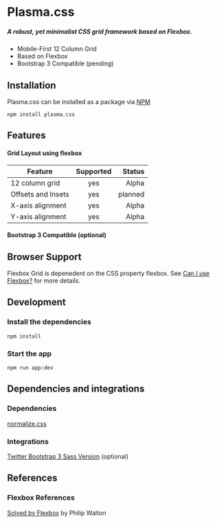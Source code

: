 
# Plasma.css
##### A robust, yet minimalist CSS grid framework based on Flexbox.
- Mobile-First 12 Column Grid
- Based on Flexbox
- Bootstrap 3 Compatible (pending)

## Installation

Plasma.css can be installed as a package via [NPM](https://www.npmjs.com/)

```
npm install plasma.css
``` 

## Features
#### Grid Layout using flexbox

| Feature       | Supported     | Status |
| ------------- |:-------------:| -----:|
| 12 column grid | yes | Alpha |
| Offsets and Insets | yes | planned |
| X-axis alignment | yes | Alpha |
| Y-axis alignment | yes | Alpha |

#### Bootstrap 3 Compatible (optional)

## Browser Support

Flexbox Grid is depenedent on the CSS property flexbox. See [Can I use Flexbox?](http://caniuse.com/#feat=flexbox) for more details.

## Development

### Install the dependencies

```
npm install

```
### Start the app

```
npm run app:dev

```



## Dependencies and integrations

### Dependencies
[normalize.css](https://github.com/necolas/normalize.css/)

### Integrations
[Twitter Bootstrap 3 Sass Version](https://github.com/twbs/bootstrap-sass) (optional)

<!-- ## Acknowledgements References -->
## References

### Flexbox References

[Solved by Flexbox](https://philipwalton.github.io/solved-by-flexbox/) by Philip Walton
